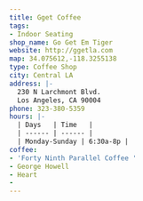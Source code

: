 ```yaml
---
title: Gget Coffee
tags:
- Indoor Seating
shop_name: Go Get Em Tiger
website: http://ggetla.com
map: 34.075612,-118.3255138
type: Coffee Shop
city: Central LA
address: |-
  230 N Larchmont Blvd.
  Los Angeles, CA 90004
phone: 323-380-5359
hours: |-
  | Days   | Time   |
  | ------ | ------ |
  | Monday-Sunday | 6:30a-8p |
coffee:
- 'Forty Ninth Parallel Coffee '
- George Howell
- Heart
- 
---
```


